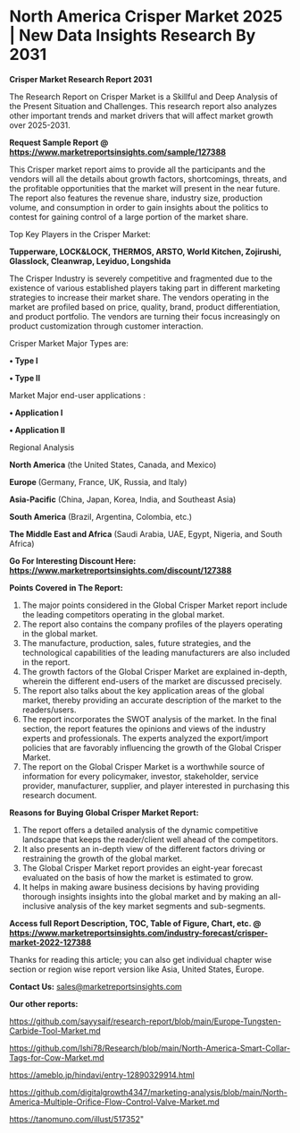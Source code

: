 # North America Crisper Market 2025 | New Data Insights Research By 2031

<strong>Crisper Market Research Report 2031</strong>

The Research Report on Crisper Market is a Skillful and Deep Analysis of the Present Situation and Challenges. This research report also analyzes other important trends and market drivers that will affect market growth over 2025-2031.

<strong>Request Sample Report @ <a href=https://www.marketreportsinsights.com/sample/127388>https://www.marketreportsinsights.com/sample/127388</a></strong>

This Crisper market report aims to provide all the participants and the vendors will all the details about growth factors, shortcomings, threats, and the profitable opportunities that the market will present in the near future. The report also features the revenue share, industry size, production volume, and consumption in order to gain insights about the politics to contest for gaining control of a large portion of the market share.

Top Key Players in the Crisper Market:

<strong>Tupperware, LOCK&LOCK, THERMOS, ARSTO, World Kitchen, Zojirushi, Glasslock, Cleanwrap, Leyiduo, Longshida</strong>

The Crisper Industry is severely competitive and fragmented due to the existence of various established players taking part in different marketing strategies to increase their market share. The vendors operating in the market are profiled based on price, quality, brand, product differentiation, and product portfolio. The vendors are turning their focus increasingly on product customization through customer interaction.

Crisper Market Major Types are:

<strong>• Type I

• Type II</strong>

Market Major end-user applications :

<strong>• Application I

• Application II</strong>

Regional Analysis

</u><strong><b>North America</b></strong> (the United States, Canada, and Mexico)

<strong><b>Europe </b></strong>(Germany, France, UK, Russia, and Italy)

<strong><b>Asia-Pacific</b></strong> (China, Japan, Korea, India, and Southeast Asia)

<strong><b>South America</b></strong> (Brazil, Argentina, Colombia, etc.)

<strong><b>The Middle East and Africa</b></strong> (Saudi Arabia, UAE, Egypt, Nigeria, and South Africa)

<strong>Go For Interesting Discount Here: <a href=https://www.marketreportsinsights.com/discount/127388>https://www.marketreportsinsights.com/discount/127388</a></strong>

<strong>Points Covered in The Report:</strong>
<ol>
  <li>The major points considered in the Global Crisper Market report include the leading competitors operating in the global market.</li>
  <li>The report also contains the company profiles of the players operating in the global market.</li>
  <li>The manufacture, production, sales, future strategies, and the technological capabilities of the leading manufacturers are also included in the report.</li>
  <li>The growth factors of the Global Crisper Market are explained in-depth, wherein the different end-users of the market are discussed precisely.</li>
  <li>The report also talks about the key application areas of the global market, thereby providing an accurate description of the market to the readers/users.</li>
  <li>The report incorporates the SWOT analysis of the market. In the final section, the report features the opinions and views of the industry experts and professionals. The experts analyzed the export/import policies that are favorably influencing the growth of the Global Crisper Market.</li>
  <li>The report on the Global Crisper Market is a worthwhile source of information for every policymaker, investor, stakeholder, service provider, manufacturer, supplier, and player interested in purchasing this research document.</li>
</ol>
<strong>Reasons for Buying Global Crisper Market Report:</strong>

<ol>
  <li>The report offers a detailed analysis of the dynamic competitive landscape that keeps the reader/client well ahead of the competitors.</li>
  <li>It also presents an in-depth view of the different factors driving or restraining the growth of the global market.</li>
  <li>The Global Crisper Market report provides an eight-year forecast evaluated on the basis of how the market is estimated to grow.</li>
  <li>It helps in making aware business decisions by having providing thorough insights insights into the global market and by making an all-inclusive analysis of the key market segments and sub-segments.</li>
</ol>
<strong>Access full Report Description, TOC, Table of Figure, Chart, etc. @ <a href=https://www.marketreportsinsights.com/industry-forecast/crisper-market-2022-127388>https://www.marketreportsinsights.com/industry-forecast/crisper-market-2022-127388</a></strong>


Thanks for reading this article; you can also get individual chapter wise section or region wise report version like Asia, United States, Europe.

<strong>Contact Us:</strong>
sales@marketreportsinsights.com

<strong>Our other reports:</strong>

<a href=https://github.com/sayysaif/research-report/blob/main/Europe-Tungsten-Carbide-Tool-Market.md>https://github.com/sayysaif/research-report/blob/main/Europe-Tungsten-Carbide-Tool-Market.md</a>

<a href=https://github.com/Ishi78/Research/blob/main/North-America-Smart-Collar-Tags-for-Cow-Market.md>https://github.com/Ishi78/Research/blob/main/North-America-Smart-Collar-Tags-for-Cow-Market.md</a>

<a href=https://ameblo.jp/hindavi/entry-12890329914.html>https://ameblo.jp/hindavi/entry-12890329914.html</a>

<a href=https://github.com/digitalgrowth4347/marketing-analysis/blob/main/North-America-Multiple-Orifice-Flow-Control-Valve-Market.md>https://github.com/digitalgrowth4347/marketing-analysis/blob/main/North-America-Multiple-Orifice-Flow-Control-Valve-Market.md</a>

<a href=https://tanomuno.com/illust/517352>https://tanomuno.com/illust/517352</a>"
